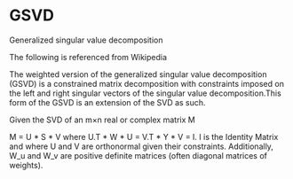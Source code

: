 # GSVD
Generalized singular value decomposition

The following is referenced from Wikipedia

The weighted version of the generalized singular value decomposition (GSVD)
is a constrained matrix decomposition with constraints imposed on the left
and right singular vectors of the singular value decomposition.This form of
the GSVD is an extension of the SVD as such. 

Given the SVD of an m×n real or complex matrix M

M = U * S * V
where U.T * W * U = V.T * Y * V = I.
I is the Identity Matrix and where U and V are orthonormal given their constraints.
Additionally, W_u and W_v are positive definite matrices (often diagonal matrices of weights). 
